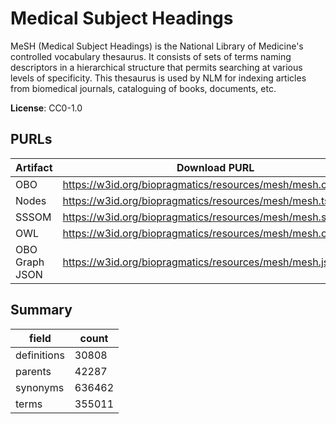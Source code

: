 # Medical Subject Headings

MeSH (Medical Subject Headings) is the National Library of Medicine's controlled vocabulary thesaurus. It consists of sets of terms naming descriptors in a hierarchical structure that permits searching at various levels of specificity. This thesaurus is used by NLM for indexing articles from biomedical journals, cataloguing of books, documents, etc.

**License**: CC0-1.0

## PURLs

| Artifact       | Download PURL                                                | Latest Versioned Download PURL                                    |
|----------------|--------------------------------------------------------------|-------------------------------------------------------------------|
| OBO            | https://w3id.org/biopragmatics/resources/mesh/mesh.obo       | https://w3id.org/biopragmatics/resources/mesh/2025/mesh.obo       |
| Nodes          | https://w3id.org/biopragmatics/resources/mesh/mesh.tsv       | https://w3id.org/biopragmatics/resources/mesh/2025/mesh.tsv       |
| SSSOM          | https://w3id.org/biopragmatics/resources/mesh/mesh.sssom.tsv | https://w3id.org/biopragmatics/resources/mesh/2025/mesh.sssom.tsv |
| OWL            | https://w3id.org/biopragmatics/resources/mesh/mesh.owl.gz    | https://w3id.org/biopragmatics/resources/mesh/2025/mesh.owl.gz    |
| OBO Graph JSON | https://w3id.org/biopragmatics/resources/mesh/mesh.json.gz   | https://w3id.org/biopragmatics/resources/mesh/2025/mesh.json.gz   |

## Summary

| field       |   count |
|-------------|---------|
| definitions |   30808 |
| parents     |   42287 |
| synonyms    |  636462 |
| terms       |  355011 |
